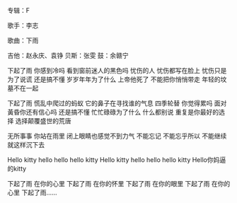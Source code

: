 专辑：F

歌手：李志

歌曲：下雨

吉他：赵永庆、袁铮
贝斯：张雯
鼓：余赣宁

下起了雨 你感到冷吗
看到窗前迷人的黑色吗
忧伤的人 忧伤都写在脸上
忧伤只是为了说谎
还是搞不懂 岁岁年年为了什么
上帝他死了 不能把你悄悄带走
年轻的坟墓不在一起

下起了雨 慌乱中爬过的蚂蚁
它的鼻子在寻找谁的气息
四季轮替 你觉得累吗
面对黃昏你还有信心吗
还是搞不懂 忙忙碌碌为了什么
什么都别说 重复是你最好的选择
选择颠覆盛世的荒唐

无所事事 你站在雨里
闭上眼睛也感觉不到力气
不能忘记 不能忘乎所以
不能继续就这样沉下去

Hello kitty
hello hello hello kitty
Hello kitty
hello hello hello kitty
Hello你妈逼的kitty

下起了雨 在你的心里
下起了雨 在你的怀里
下起了雨 在你的眼里
下起了雨 在你的心里
下起了雨……